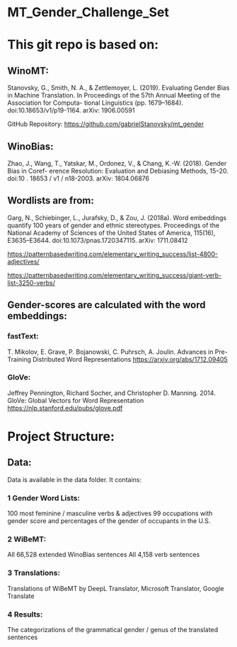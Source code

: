 # MT_Gender_Challenge_Set

# This git repo is based on:
## WinoMT:
Stanovsky, G., Smith, N. A., & Zettlemoyer, L. (2019). Evaluating Gender Bias in Machine
Translation. In Proceedings of the 57th Annual Meeting of the Association for Computa-
tional Linguistics (pp. 1679–1684). doi:10.18653/v1/p19-1164. arXiv: 1906.00591

GitHub Repository: https://github.com/gabrielStanovsky/mt_gender

## WinoBias:
Zhao, J., Wang, T., Yatskar, M., Ordonez, V., & Chang, K.-W. (2018). Gender Bias in Coref-
erence Resolution: Evaluation and Debiasing Methods, 15–20. doi:10 . 18653 / v1 /
n18-2003. arXiv: 1804.06876

## Wordlists are from:
Garg, N., Schiebinger, L., Jurafsky, D., & Zou, J. (2018a). Word embeddings quantify 100
years of gender and ethnic stereotypes. Proceedings of the National Academy of Sciences
of the United States of America, 115(16), E3635–E3644. doi:10.1073/pnas.1720347115.
arXiv: 1711.08412

https://patternbasedwriting.com/elementary_writing_success/list-4800-adjectives/

https://patternbasedwriting.com/elementary_writing_success/giant-verb-list-3250-verbs/

## Gender-scores are calculated with the word embeddings:
### fastText:
T. Mikolov, E. Grave, P. Bojanowski, C. Puhrsch, A. Joulin. Advances in Pre-Training Distributed Word Representations
https://arxiv.org/abs/1712.09405

### GloVe:
Jeffrey Pennington, Richard Socher, and Christopher D. Manning. 2014. GloVe: Global Vectors for Word Representation
https://nlp.stanford.edu/pubs/glove.pdf


# Project Structure:
## Data:
Data is available in the data folder. It contains:
### 1 Gender Word Lists:
100 most feminine / masculine verbs & adjectives
99 occupations with gender score and percentages of the gender of occupants in the U.S.

### 2 WiBeMT:
All 66,528 extended WinoBias sentences
All 4,158 verb sentences

### 3 Translations:
Translations of WiBeMT by DeepL Translator, Microsoft Translator, Google Translate

### 4 Results:
The categorizations of the grammatical gender / genus of the translated sentences





